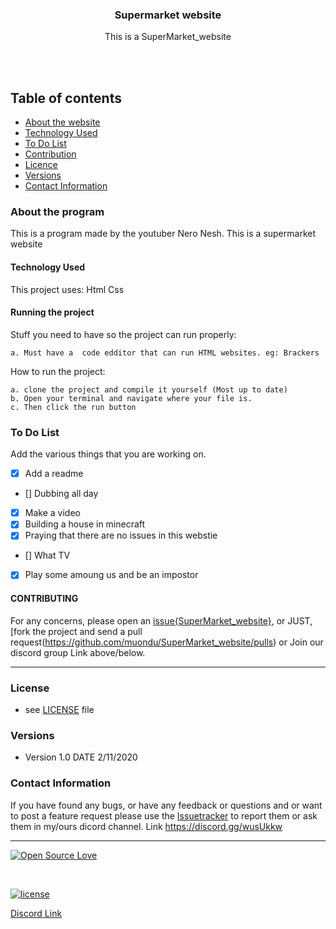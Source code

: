 

<p align="center">
  <a href="https://github.com/yourUserName/YourProjectName">
  </a>
  <h3 align="center">Supermarket website</h3>

  <p align="center">
    This is a SuperMarket_website <br>
   <br>
    </p>
</p>

<br>


## Table of contents
- [About the website](#about-the-webstite)
- [Technology Used](#technology-used)
- [To Do List](#to-do-list)
- [Contribution](#contribution)
- [Licence](#license)
- [Versions](#versions)
- [Contact Information](#contact-information)



### About the program

This is a  program made by the youtuber Nero Nesh. This is a supermarket website

#### Technology Used
This project uses:
    Html
    Css
#### Running the project
Stuff you need to have so the project can run properly:

    a. Must have a  code edditor that can run HTML websites. eg: Brackers


How to run the project:

    a. clone the project and compile it yourself (Most up to date)   
    b. Open your terminal and navigate where your file is.
    c. Then click the run button

### To Do List

Add the various things that you are working on.  

- [x] Add a readme
- [] Dubbing all day
- [x] Make a video
- [x] Building a house in minecraft
- [x] Praying that there are no issues in this webstie
- [] What TV
- [x] Play some amoung us and be an impostor




#### CONTRIBUTING


For any concerns, please open an [issue{SuperMarket_website}](https://github.com/muondu/trees/issues), or JUST, [fork the project and send a pull request(https://github.com/muondu/SuperMarket_website/pulls) or Join our discord group Link above/below. 


<hr>

### License
* see [LICENSE](https://github.com/muondu/SuperMarket_website/LICENSE.md) file

### Versions
* Version 1.0  DATE 2/11/2020



### Contact Information

If you have found any bugs, or have any feedback or questions and or want to post a feature request please use the [Issuetracker](https://github.com/muond/SuperMarket_website/issues) to report them or ask them in my/ours dicord channel. Link https://discord.gg/wusUkkw

<hr>

[![Open Source Love](https://badges.frapsoft.com/os/v2/open-source-200x33.png?v=103)](#)  

<br>

[![license](https://img.shields.io/github/license/mashape/apistatus.svg?style=for-the-badge)](https://github.com/muondu/SuperMarket_website/master/LICENSE)

[Discord Link](https://discord.gg/wusUkkw)
